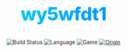 <h1 align="center" style="
  font-family: 'Inter', 'Segoe UI', Tahoma, sans-serif;
  font-weight: 800;
  font-size: 3rem;
  letter-spacing: -1px;
  background: linear-gradient(90deg, #00e1ff 0%, #0078ff 100%);
  -webkit-background-clip: text;
  -webkit-text-fill-color: transparent;
  margin-bottom: 0.75em;
">
  wy5wfdt1
</h1>

<p align="center" style="margin-top: 0;">
  <img src="https://img.shields.io/badge/build-passing-00e676?style=flat-square&labelColor=20232a&logo=github&logoColor=white" alt="Build Status"/>
  <img src="https://img.shields.io/badge/lang-C++-00599C?style=flat-square&labelColor=20232a&logo=c%2B%2B&logoColor=white" alt="Language"/>
  <img src="https://img.shields.io/badge/game-TF2-f39c12?style=flat-square&labelColor=20232a&logo=steam&logoColor=white" alt="Game"/>
  <a href="https://www.unknowncheats.me/forum/team-fortress-2-a/436430-seowned-featured-cheat.html" target="_blank" rel="noopener">
    <img src="https://img.shields.io/badge/origin-SEOwned-0078ff?style=flat-square&labelColor=20232a&logo=github&logoColor=white" alt="Origin"/>
  </a>
</p>
